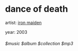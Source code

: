 # dance of death

artist: [iron maiden](iron_maiden)

year: 2003

###### $music $album $collection $mp3

